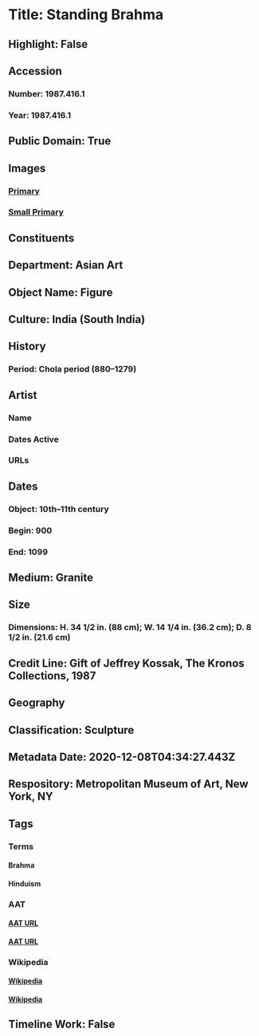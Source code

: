 # Title: Standing Brahma
## Highlight: False
## Accession
### Number: 1987.416.1
### Year: 1987.416.1
## Public Domain: True
## Images
### [Primary](https://images.metmuseum.org/CRDImages/as/original/1987_416_1_O1.jpg)
### [Small Primary](https://images.metmuseum.org/CRDImages/as/web-large/1987_416_1_O1.jpg)
## Constituents
## Department: Asian Art
## Object Name: Figure
## Culture: India (South India)
## History
### Period: Chola period (880–1279)
## Artist
### Name
### Dates Active
### URLs
## Dates
### Object: 10th–11th century
### Begin: 900
### End: 1099
## Medium: Granite
## Size
### Dimensions: H. 34 1/2 in. (88 cm); W. 14 1/4 in. (36.2 cm); D. 8 1/2 in. (21.6 cm)
## Credit Line: Gift of Jeffrey Kossak, The Kronos Collections, 1987
## Geography
## Classification: Sculpture
## Metadata Date: 2020-12-08T04:34:27.443Z
## Respository: Metropolitan Museum of Art, New York, NY
## Tags
### Terms
#### Brahma
#### Hinduism
### AAT
#### [AAT URL](http://vocab.getty.edu/page/ia/901000856)
#### [AAT URL](http://vocab.getty.edu/page/aat/300073727)
### Wikipedia
#### [Wikipedia]()
#### [Wikipedia]()
## Timeline Work: False
